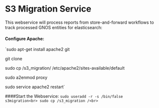 # S3 Migration Service

This webservice will process reports from store-and-forward workflows to track processed GNOS entities for elasticsearch:

#### Configure Apache:
`sudo apt-get install apache2 git

git clone 

sudo cp /s3_migration/ /etc/apache2/sites-available/default

sudo a2enmod proxy

sudo service apache2 restart`


####Start the Webservice:
`sudo useradd -r -s /bin/false s3migration<br>
sudo cp /s3_migration /<br>`
<br>
